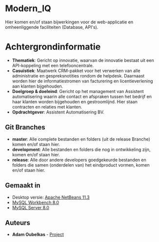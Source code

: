 # Modern_IQ

Hier komen en/of staan bijwerkingen voor de web-applicatie en omheenliggende faciliteiten (Database, API's).

# Achtergrondinformatie

* **Thematiek**: Gericht op innovatie, waarvan de innovatie bestaat uit een API-koppeling met een telefooncentrale.
* **Casuïstiek**: Maatwerk CRM-pakket voor het verwerken van alle administratie en gespreksnotities rondom de helpdesk. Daarnaast worden hier de informatiestromen van facturering en licentieverlening aan klanten bijgehouden.
* **Doelgroep & doeleind**: Gericht op het management van Assistent automatisering waarin alle contact en afspraken tussen het bedrijf en haar klanten worden bijgehouden en gestroomlijnd. Hier staan contracten en relaties met klanten. 
* **Opdrachtgever**: Assistent Automatisering BV.

## Git Branches  

* **master**: Alle complete bestanden en folders (uit de release Branche) komen en/of staan hier.   
* **development**: Alle bestanden en folders die nog in ontwikkeling zijn, komen en/of staan hier.   
* **release**: Alle door andere developers goedgekeurde bestanden en folders die samen (onderdelen van) het eindproduct vormen, komen en/of staan hier.

## Gemaakt in  

* Desktop versie: [Apache NetBeans 11.3](https://netbeans.apache.org/download/nb113/nb113.html)
* [MySQL Workbench 8.0](https://dev.mysql.com/downloads/workbench/) 
* [MySQL Server 8.0](https://dev.mysql.com/downloads/windows/installer/5.7.html)  

## Auteurs

* **Adam Oubelkas** - [Project](https://github.com/OkazX97/Modern_IQ)



